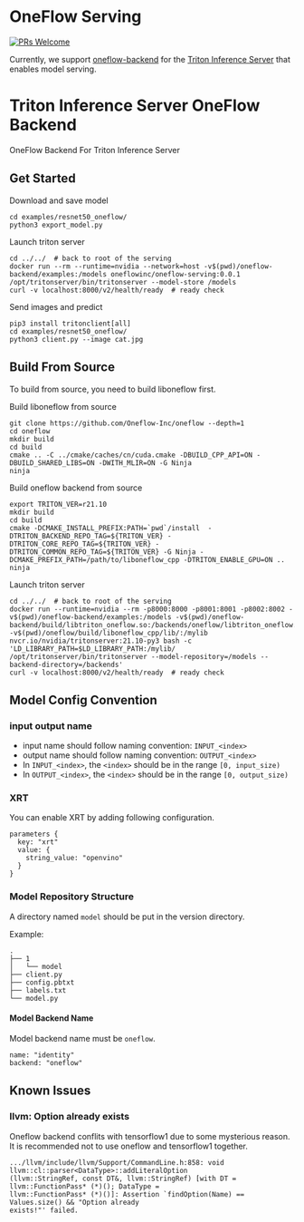 # OneFlow Serving

[![PRs Welcome](https://img.shields.io/badge/PRs-welcome-brightgreen.svg)](https://github.com/Oneflow-Inc/serving/pulls)

Currently, we support [oneflow-backend](./oneflow-backend) for the [Triton Inference Server](https://github.com/triton-inference-server/server) that enables model serving.

# Triton Inference Server OneFlow Backend

OneFlow Backend For Triton Inference Server

## Get Started

Download and save model

```
cd examples/resnet50_oneflow/
python3 export_model.py
```

Launch triton server

```
cd ../../  # back to root of the serving
docker run --rm --runtime=nvidia --network=host -v$(pwd)/oneflow-backend/examples:/models oneflowinc/oneflow-serving:0.0.1 /opt/tritonserver/bin/tritonserver --model-store /models
curl -v localhost:8000/v2/health/ready  # ready check
```

Send images and predict

```
pip3 install tritonclient[all]
cd examples/resnet50_oneflow/
python3 client.py --image cat.jpg
```

## Build From Source

To build from source, you need to build liboneflow first.

Build liboneflow from source

```
git clone https://github.com/Oneflow-Inc/oneflow --depth=1
cd oneflow
mkdir build
cd build
cmake .. -C ../cmake/caches/cn/cuda.cmake -DBUILD_CPP_API=ON -DBUILD_SHARED_LIBS=ON -DWITH_MLIR=ON -G Ninja
ninja
```

Build oneflow backend from source

```
export TRITON_VER=r21.10
mkdir build
cd build
cmake -DCMAKE_INSTALL_PREFIX:PATH=`pwd`/install  -DTRITON_BACKEND_REPO_TAG=${TRITON_VER} -DTRITON_CORE_REPO_TAG=${TRITON_VER} -DTRITON_COMMON_REPO_TAG=${TRITON_VER} -G Ninja -DCMAKE_PREFIX_PATH=/path/to/liboneflow_cpp -DTRITON_ENABLE_GPU=ON ..
ninja
```

Launch triton server

```
cd ../../  # back to root of the serving
docker run --runtime=nvidia --rm -p8000:8000 -p8001:8001 -p8002:8002 -v$(pwd)/oneflow-backend/examples:/models -v$(pwd)/oneflow-backend/build/libtriton_oneflow.so:/backends/oneflow/libtriton_oneflow.so -v$(pwd)/oneflow/build/liboneflow_cpp/lib/:/mylib nvcr.io/nvidia/tritonserver:21.10-py3 bash -c 'LD_LIBRARY_PATH=$LD_LIBRARY_PATH:/mylib/ /opt/tritonserver/bin/tritonserver --model-repository=/models --backend-directory=/backends' 
curl -v localhost:8000/v2/health/ready  # ready check
```

## Model Config Convention

### input output name

- input name should follow naming convention: `INPUT_<index>`
- output name should follow naming convention: `OUTPUT_<index>`
- In `INPUT_<index>`, the `<index>` should be in the range `[0, input_size)`
- In `OUTPUT_<index>`, the `<index>` should be in the range `[0, output_size)`

### XRT

You can enable XRT by adding following configuration.

```
parameters {
  key: "xrt"
  value: {
    string_value: "openvino"
  }
}
```

### Model Repository Structure

A directory named `model` should be put in the version directory.

Example:

```
.
├── 1
│   └── model
├── client.py
├── config.pbtxt
├── labels.txt
└── model.py
```

#### Model Backend Name

Model backend name must be `oneflow`.

```
name: "identity"
backend: "oneflow"
```

## Known Issues

### llvm: Option already exists

Oneflow backend conflits with tensorflow1 due to some mysterious reason. It is recommended not to use oneflow and tensorflow1 together.

```
.../llvm/include/llvm/Support/CommandLine.h:858: void llvm::cl::parser<DataType>::addLiteralOption
(llvm::StringRef, const DT&, llvm::StringRef) [with DT = llvm::FunctionPass* (*)(); DataType = 
llvm::FunctionPass* (*)()]: Assertion `findOption(Name) == Values.size() && "Option already 
exists!"' failed.
```
